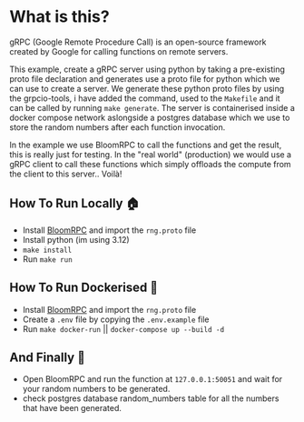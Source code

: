 # What is this?
gRPC (Google Remote Procedure Call) is an open-source framework created by Google for calling functions on remote servers.

This example, create a gRPC server using python by taking a pre-existing proto file declaration and generates use a proto file for python which we can use to create a server. We generate these python proto files by using the grpcio-tools, i have added the command, used to the `Makefile` and it can be called by running `make generate`. The server is containerised inside a docker compose network aslongside a postgres database which we use to store the random numbers after each function invocation.

In the example we use BloomRPC to call the functions and get the result, this is really just for testing. In the "real world" (production) we would use a gRPC client to call these functions which simply offloads the compute from the client to this server.. Voilà!



## How To Run Locally 🏠
- Install [BloomRPC](https://github.com/bloomrpc/bloomrpc) and import the `rng.proto` file
- Install python (im using 3.12)
- `make install`
- Run `make run`


## How To Run Dockerised 🧰
- Install [BloomRPC](https://github.com/bloomrpc/bloomrpc) and import the `rng.proto` file
- Create a `.env` file by copying the `.env.example` file
- Run `make docker-run` || `docker-compose up --build -d`

## And Finally 🎉
- Open BloomRPC and run the function at `127.0.0.1:50051` and wait for your random numbers to be generated.
- check postgres database random_numbers table for all the numbers that have been generated.


